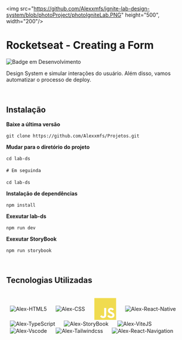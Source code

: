 <img src="https://github.com/Alexxmfs/ignite-lab-design-system/blob/photoProject/photoIgniteLab.PNG" height="500", width="200"/>

<h1>Rocketseat - Creating a Form</h1>

![Badge em Desenvolvimento](http://img.shields.io/static/v1?label=STATUS&message=EM%20DESENVOLVIMENTO&color=GREEN&style=for-the-badge)

<p>Design System e simular interações do usuário. Além disso, vamos automatizar o processo de deploy.</p>

<br>
<h2><b>Instalação</b></h2>

**Baixe a última versão**
```
git clone https://github.com/Alexxmfs/Projetos.git
```

**Mudar para o diretório do projeto**
```
cd lab-ds

# Em seguinda

cd lab-ds
```

**Instalação de dependências**
```
npm install
```

**Exexutar lab-ds**
```
npm run dev
```

**Exexutar StoryBook**
```
npm run storybook
```

<br>
<h2><b>Tecnologias Utilizadas</b></h2>

  <div style="display: inline_block"><br>
  
  <img align="center" alt="Alex-HTML5" height="60" width="60" src="https://cdn.jsdelivr.net/gh/devicons/devicon/icons/html5/html5-original.svg" hspace="10" />

  <img align="center" alt="Alex-CSS" height="60" width="60" src="https://cdn.jsdelivr.net/gh/devicons/devicon/icons/css3/css3-original.svg" hspace="10" />
  
  <img align="center" alt="Alex-Js" height="60" width="60" src="https://raw.githubusercontent.com/devicons/devicon/master/icons/javascript/javascript-plain.svg"          hspace="10">

  <img align="center" alt="Alex-React-Native" height="60" width="60" src="https://cdn.jsdelivr.net/gh/devicons/devicon/icons/react/react-original.svg" hspace="10" />

  <img align="center" alt="Alex-TypeScript" height="60" width="60" src="https://cdn.jsdelivr.net/gh/devicons/devicon/icons/typescript/typescript-original.svg"           hspace="10" />
  
   <img align="center" alt="Alex-StoryBook" height="60" width="60" src="https://cdn.jsdelivr.net/gh/devicons/devicon/icons/storybook/storybook-original.svg"              hspace="10" />
   
   <img align="center" alt="Alex-ViteJS" height="75" width="75" src="https://vitejs.dev/logo-with-shadow.png" hspace="10" />


   <img align="center" alt="Alex-Vscode" height="60" width="60"         src="https://upload.wikimedia.org/wikipedia/commons/thumb/9/9a/Visual_Studio_Code_1.35_icon.svg/2048px-Visual_Studio_Code_1.35_icon.svg.png" hspace="10"  />

   <img align="center" alt="Alex-Tailwindcss" height="60" width="60" src="https://cdn.jsdelivr.net/gh/devicons/devicon/icons/tailwindcss/tailwindcss-plain.svg"            hspace="10"       />
   
   <img align="center" alt="Alex-React-Navigation" height="60" width="60" src="https://cdn.worldvectorlogo.com/logos/figma-1.svg" hspace="10" />
  



  </div>


